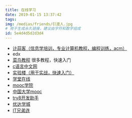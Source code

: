 ```yaml
---
title: 在线学习
date: 2019-01-15 13:37:42
tags:
img: /medias/friends/引渡人.jpg
# 用于生成永久链接，建议由字符和数字组成
id: 5e4d4d5d2d3d4 
---
```


- [计蒜客（信息学培训，专业计算机教程，编程训练，acm）](http://www.jisuanke.com/cours)
- edx
- [菜鸟教程](http://www.runoob.com/)  很多教程，快速入门
- [c语言中文网](http://c.biancheng.net/cpp/html/3106.html)
- [实验楼（用于实战，快速入门）](https://www.shiyanlou.com/courses/222)
- [学堂在线](http://www.xuetangx.com/courses/search?query=%E6%9C%BA%E5%99%A8%E5%AD%A6%E4%B9%A0)
- [mooc学院](http://mooc.guokr.com/)
- [中国大学mooc](http://www.icourse163.org/course/hit-154005#/info)
- [try8开发助手](https://www.try8.cn/)
- [优达学城](https://cn.udacity.com/)
- [IT兄弟连](http://bbs.itxdl.cn/)